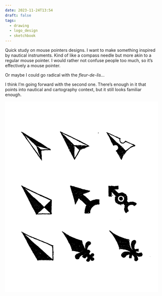 ```yaml
---
date: 2023-11-24T13:54
draft: false
tags:
  - drawing
  - logo_design
  - sketchbook
---
```

Quick study on mouse pointers designs. I want to make something inspired by nautical instruments. Kind of like a compass needle but more akin to a regular mouse pointer. I would rather not confuse people too much, so it’s effectively a mouse pointer.

Or maybe I could go radical with the _fleur-de-lis_…

I think I’m going forward with the second one. There’s enough in it that points into nautical and cartography context, but it still looks familiar enough.

![Nine drawings of arrow designs made in black ink on white paper](../attachment/vsc-paste/2023112413-231124134527.png)